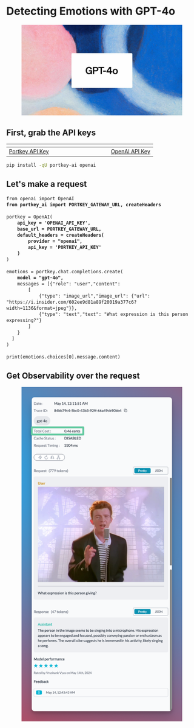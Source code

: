 # Detecting Emotions with GPT-4o

<figure><img src="../../.gitbook/assets/q8jXvXOF.jpeg" alt=""><figcaption></figcaption></figure>

## First, grab the API keys

<table data-header-hidden><thead><tr><th width="255"></th><th></th></tr></thead><tbody><tr><td><a href="https://app.portkey.ai/">Portkey API Key</a></td><td><a href="https://platform.openai.com/api-keys">OpenAI API Key</a></td></tr></tbody></table>

```sh
pip install -qU portkey-ai openai
```

## Let's make a request

<pre class="language-py"><code class="lang-py">from openai import OpenAI
<strong>from portkey_ai import PORTKEY_GATEWAY_URL, createHeaders
</strong>
portkey = OpenAI(
<strong>    api_key = 'OPENAI_API_KEY',
</strong><strong>    base_url = PORTKEY_GATEWAY_URL,
</strong><strong>    default_headers = createHeaders(
</strong><strong>        provider = "openai",
</strong><strong>        api_key = 'PORTKEY_API_KEY'
</strong><strong>    )
</strong>)

emotions = portkey.chat.completions.create(
<strong>    model = "gpt-4o",
</strong>    messages = [{"role": "user","content": 
        [
            {"type": "image_url","image_url": {"url": "https://i.insider.com/602ee9d81a89f20019a377c6?width=1136&#x26;format=jpeg"}},
            {"type": "text","text": "What expression is this person expressing?"}
        ]
    }
  ]
)

print(emotions.choices[0].message.content)
</code></pre>

## Get Observability over the request

<figure><img src="../../.gitbook/assets/CleanShot 2024-05-14 at 00.43.59@2x.png" alt=""><figcaption></figcaption></figure>
